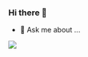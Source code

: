 ### Hi there 👋

- 💬 Ask me about ...

<img src="https://user-images.githubusercontent.com/74453282/126437517-40121993-12bb-4cd8-bf01-31247f670caa.png">
<br/>
<br/>

